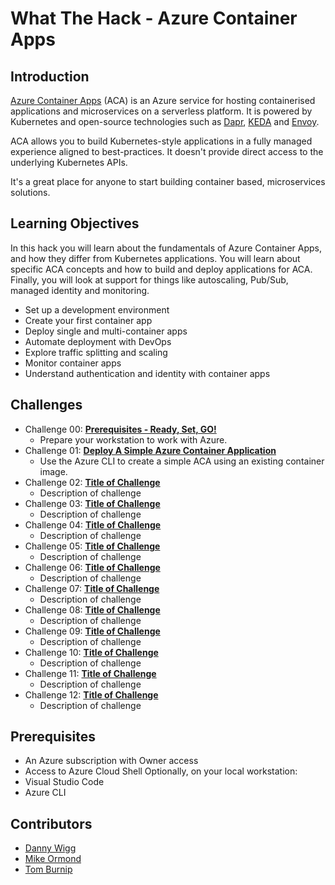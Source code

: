 # What The Hack - Azure Container Apps

## Introduction

[Azure Container Apps](https://learn.microsoft.com/en-GB/azure/container-apps/overview) (ACA) is an Azure service for hosting containerised applications and microservices on a serverless platform. It is powered by Kubernetes and open-source technologies such as [Dapr](https://dapr.io/), [KEDA](https://dapr.io/) and [Envoy](https://www.envoyproxy.io/).

ACA allows you to build Kubernetes-style applications in a fully managed experience aligned to best-practices. It doesn't provide direct access to the underlying Kubernetes APIs.

It's a great place for anyone to start building container based, microservices solutions.

## Learning Objectives

In this hack you will learn about the fundamentals of Azure Container Apps, and how they differ from Kubernetes applications. You will learn about specific ACA concepts and how to build and deploy applications for ACA. Finally, you will look at support for things like autoscaling, Pub/Sub, managed identity and monitoring.

- Set up a development environment
- Create your first container app
- Deploy single and multi-container apps
- Automate deployment with DevOps
- Explore traffic splitting and scaling
- Monitor container apps
- Understand authentication and identity with container apps

## Challenges

- Challenge 00: **[Prerequisites - Ready, Set, GO!](Student/Challenge-00.md)**
  - Prepare your workstation to work with Azure.
- Challenge 01: **[Deploy A Simple Azure Container Application](Student/Challenge-01.md)**
  - Use the Azure CLI to create a simple ACA using an existing container image.
- Challenge 02: **[Title of Challenge](Student/Challenge-02.md)**
  - Description of challenge
- Challenge 03: **[Title of Challenge](Student/Challenge-03.md)**
  - Description of challenge
- Challenge 04: **[Title of Challenge](Student/Challenge-04.md)**
  - Description of challenge
- Challenge 05: **[Title of Challenge](Student/Challenge-05.md)**
  - Description of challenge
- Challenge 06: **[Title of Challenge](Student/Challenge-06.md)**
  - Description of challenge
- Challenge 07: **[Title of Challenge](Student/Challenge-07.md)**
  - Description of challenge
- Challenge 08: **[Title of Challenge](Student/Challenge-08.md)**
  - Description of challenge
- Challenge 09: **[Title of Challenge](Student/Challenge-09.md)**
  - Description of challenge
- Challenge 10: **[Title of Challenge](Student/Challenge-10.md)**
  - Description of challenge
- Challenge 11: **[Title of Challenge](Student/Challenge-11.md)**
  - Description of challenge
- Challenge 12: **[Title of Challenge](Student/Challenge-12.md)**
  - Description of challenge

## Prerequisites

- An Azure subscription with Owner access
- Access to Azure Cloud Shell
Optionally, on your local workstation:
- Visual Studio Code
- Azure CLI

## Contributors

- [Danny Wigg](https://github.com/wiigg)
- [Mike Ormond](https://github.com/mormond)
- [Tom Burnip](https://github.com/t-burnip)
